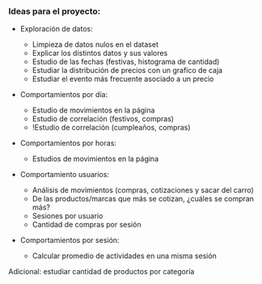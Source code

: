 ### **Ideas para el proyecto:**

- Exploración de datos:

  - Limpieza de datos nulos en el dataset
  - Explicar los distintos datos y sus valores
  - Estudio de las fechas (festivas, histograma de cantidad)
  - Estudiar la distribución de precios con un grafico de caja
  - Estudiar el evento más frecuente asociado a un precio

- Comportamientos por día:

  - Estudio de movimientos en la página
  - Estudio de correlación (festivos, compras) 
  - !Estudio de correlación (cumpleaños, compras)

- Comportamientos por horas:

  - Estudios de movimientos en la página

- Comportamiento usuarios:

  - Análisis de movimientos (compras, cotizaciones y sacar del carro)
  - De las productos/marcas que más se cotizan, ¿cuáles se compran más?
  - Sesiones por usuario
  - Cantidad de compras por sesión

- Comportamientos por sesión:

  - Calcular promedio de actividades en una misma sesión

Adicional: estudiar cantidad de productos por categoría